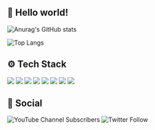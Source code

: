 ## 👾 Hello world!

![Anurag's GitHub stats](https://github-readme-stats.vercel.app/api?username=cliearl&hide=issues,contribs&show_icons=true)

![Top Langs](https://github-readme-stats.vercel.app/api/top-langs/?username=cliearl&layout=compact&exclude_repo=cliearl.github.io)

## ⚙️ Tech Stack

<img src="https://img.shields.io/badge/Kotlin-0095D5?style=flat&logo=kotlin&logoColor=white"> <img src="https://img.shields.io/badge/Swift-FA7343?style=flat&logo=swift&logoColor=white"> <img src="https://img.shields.io/badge/Python-3776AB?style=flat&logo=python&logoColor=white"> <img src="https://img.shields.io/badge/Android-3DDC84?style=flat&logo=android&logoColor=white"> <img src="https://img.shields.io/badge/iOS-000000?style=flat&logo=apple&logoColor=white"> <img src="https://img.shields.io/badge/Docker-2496ED?style=flat&logo=docker&logoColor=white"> <img src="https://img.shields.io/badge/Github-181717?style=flat&logo=github&logoColor=white"> <img src="https://img.shields.io/badge/Hugo-FF4088?style=flat&logo=hugo&logoColor=white">

## 💬 Social

![YouTube Channel Subscribers](https://img.shields.io/youtube/channel/subscribers/UC6V7LBEgcoTZUUgUU0Jv3xg?style=social)
![Twitter Follow](https://img.shields.io/twitter/follow/coder_frozen?style=social)
